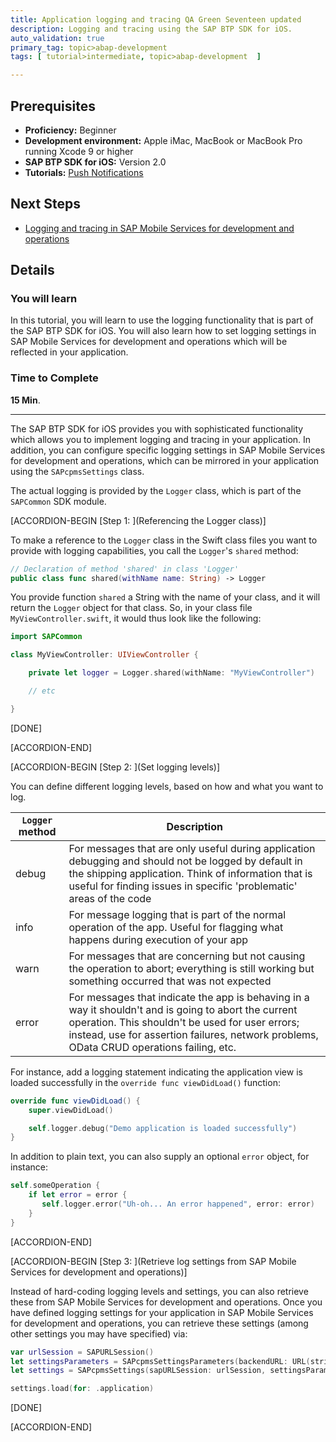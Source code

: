 ```yaml
---
title: Application logging and tracing QA Green Seventeen updated
description: Logging and tracing using the SAP BTP SDK for iOS.
auto_validation: true
primary_tag: topic>abap-development
tags: [ tutorial>intermediate, topic>abap-development  ]

---
```

## Prerequisites  

- **Proficiency:** Beginner
- **Development environment:** Apple iMac, MacBook or MacBook Pro running Xcode 9 or higher
- **SAP BTP SDK for iOS:** Version 2.0
- **Tutorials:** [Push Notifications](fiori-ios-hcpms-push-notifications)

## Next Steps

- [Logging and tracing in SAP Mobile Services for development and operations](fiori-ios-hcpms-logging)

## Details

### You will learn  

In this tutorial, you will learn to use the logging functionality that is part of the SAP BTP SDK for iOS. You will also learn how to set logging settings in SAP Mobile Services for development and operations which will be reflected in your application.

### Time to Complete

**15 Min**.

---

The SAP BTP SDK for iOS provides you with sophisticated functionality which allows you to implement logging and tracing in your application. In addition, you can configure specific logging settings in SAP Mobile Services for development and operations, which can be mirrored in your application using the `SAPcpmsSettings` class.

The actual logging is provided by the `Logger` class, which is part of the `SAPCommon` SDK module.

[ACCORDION-BEGIN [Step 1: ](Referencing the Logger class)]

To make a reference to the `Logger` class in the Swift class files you want to provide with logging capabilities, you call the `Logger`'s `shared` method:

```swift
// Declaration of method 'shared' in class 'Logger'
public class func shared(withName name: String) -> Logger
```

You provide function `shared` a String with the name of your class, and it will return the `Logger` object for that class. So, in your class file `MyViewController.swift`, it would thus look like the following:

```swift
import SAPCommon

class MyViewController: UIViewController {

    private let logger = Logger.shared(withName: "MyViewController")

    // etc

}
```

[DONE]

[ACCORDION-END]

[ACCORDION-BEGIN [Step 2: ](Set logging levels)]

You can define different logging levels, based on how and what you want to log.

| `Logger` method | Description |
|---|---|
| debug | For messages that are only useful during application debugging and should not be logged by default in the shipping application. Think of information that is useful for finding issues in specific 'problematic' areas of the code|
| info | For message logging that is part of the normal operation of the app. Useful for flagging what happens during execution of your app |
| warn | For messages that are concerning but not causing the operation to abort; everything is still working but something occurred that was not expected |
| error | For messages that indicate the app is behaving in a way it shouldn't and is going to abort the current operation. This shouldn't be used for user errors; instead, use for assertion failures, network problems, OData CRUD operations failing, etc. |

For instance, add a logging statement indicating the application view is loaded successfully in the `override func viewDidLoad()` function:

```swift
override func viewDidLoad() {
    super.viewDidLoad()

    self.logger.debug("Demo application is loaded successfully")
}
```

In addition to plain text, you can also supply an optional `error` object, for instance:

```swift
self.someOperation {
    if let error = error {
       self.logger.error("Uh-oh... An error happened", error: error)
    }
}
```


[ACCORDION-END]

[ACCORDION-BEGIN [Step 3: ](Retrieve log settings from SAP Mobile Services for development and operations)]

Instead of hard-coding logging levels and settings, you can also retrieve these from SAP Mobile Services for development and operations. Once you have defined logging settings for your application in SAP Mobile Services for development and operations, you can retrieve these settings (among other settings you may have specified) via:

```swift
var urlSession = SAPURLSession()
let settingsParameters = SAPcpmsSettingsParameters(backendURL: URL(string: <#domain#>)!, applicationID: <#appid#>)
let settings = SAPcpmsSettings(sapURLSession: urlSession, settingsParameters: settingsParameters)

settings.load(for: .application)
```

[DONE]

[ACCORDION-END]
